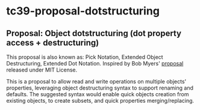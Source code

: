 # tc39-proposal-dotstructuring
## Proposal: Object dotstructuring (dot property access + destructuring)

This proposal is also known as: Pick Notation, Extended Object Destructuring, Extended Dot Notation.
Inspired by Bob Myers' [proposal](https://github.com/rtm/js-pick-notation) released under MIT License. 

This is a proposal to allow read and write operations on multiple objects' properties, leveraging object destructuring syntax to support renaming and defaults. The suggested syntax would enable quick objects creation from existing objects, to create subsets, and quick properties merging/replacing.
